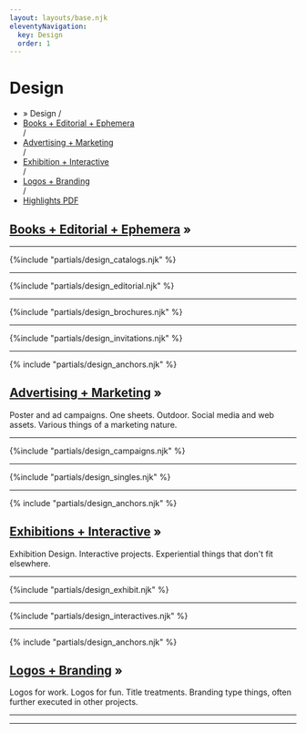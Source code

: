 ```yaml
---
layout: layouts/base.njk
eleventyNavigation:
  key: Design
  order: 1
---
```


<div class="container">
<div class="row"></div>
  <div class="row">  
    <h1 class="visually-hidden">Design</h1>
    <div class="col">
      <ul class="post-metadata">
        <li><active-breadcrumb>» Design /</active-breadcrumb></li>
        <li><a href="#books">Books + Editorial + Ephemera</a></li> / 
        <li><a href="#posters">Advertising + Marketing</a></li> / 
        <li><a href="#exhibit">Exhibition + Interactive</a></li> / 
        <li><a href="#branding">Logos + Branding</a></li> / 
        <li><a href="/williams_highlights.pdf" target="_blank">Highlights PDF</a></li></ul>
    </div>
  </div>
  <div class="row">
    <div class="col">
      <h2 id="books"><a href=/design/books>Books + Editorial + Ephemera</a> »</h2>
    </div>
  </div> 
  <hr>
  <div class="row"></div>
    {%include "partials/design_catalogs.njk" %}
  <hr>
  <div class="row"></div>
    {%include "partials/design_editorial.njk" %}
  <hr>
  <div class="row"></div>
    {%include "partials/design_brochures.njk" %}
  <hr>
  <div class="row"></div>
    {%include "partials/design_invitations.njk" %}
  <hr>
  <div class="row"></div>
  <div class="row"><div class="col">{% include "partials/design_anchors.njk" %}</div></div>
  <div class="row" id="posters">
    <div class="col">
      <h2><a href=/design/posters>Advertising + Marketing</a> »</h2>
      <p>Poster and ad campaigns. One sheets. Outdoor. Social media and web assets. Various things of a marketing nature.</P>
    </div> 
  </div>
  <hr><div class="row"></div>
    {%include "partials/design_campaigns.njk" %}
  <hr><div class="row"></div>
    {%include "partials/design_singles.njk" %}
  <hr><div class="row"></div>
  <div class="row"><div class="col">{% include "partials/design_anchors.njk" %}</div></div>
  <div class="row">
    <div class="col">
      <h2 id="exhibit"><a href=/design/exhibitions>Exhibitions + Interactive</a> »</h2>
      <p>Exhibition Design. Interactive projects. Experiential things that don't fit elsewhere.</P>
    </div> 
  </div>
  <hr><div class="row"></div>
      {%include "partials/design_exhibit.njk" %}
  <hr><div class="row"></div>
      {%include "partials/design_interactives.njk" %} 
  <hr>
  <div class="row"><div class="col">{% include "partials/design_anchors.njk" %}</div></div>
  <div class="row">
    <div class="col">
      <h2 id="branding"><a href=/design/branding>Logos + Branding</a> »</h2>
      <p>Logos for work. Logos for fun. Title treatments. Branding type things, often further executed in other projects.</P>
    </div> 
  </div>
  <hr><div class="row"></div>
  <hr><div class="row"></div>

</div>